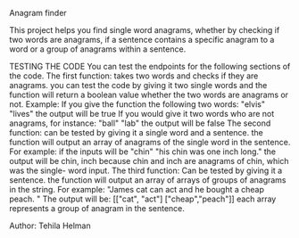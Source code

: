 
Anagram finder

This project helps you find single word anagrams, whether by checking if two words are anagrams, if a sentence contains a specific anagram to a word or a group of anagrams within a sentence. 

TESTING THE CODE
You can test the endpoints for the following sections of the code.
The first function:
takes two words and checks if they are anagrams. 
you can test the code by giving it two single words and the function will return a boolean value whether the two words are anagrams or not. 
Example: 
If you give the function the following two words:
"elvis" "lives"
the output will be true
If you would give it two words who are not anagrams, for instance:
"ball" "lab"
the output will be false
The second function:
can be tested by giving it a single word and a sentence. 
the function will output an array of anagrams of the single word in the sentence.
For example: 
if the inputs will be 
"chin"
"his chin was one inch long."
the output will be 
chin, inch because chin and inch are anagrams of chin, which was the single- word input. 
The third function:
Can be tested by giving it a  sentence. 
the function will output an array of arrays of groups of anagrams in the string. 
For example:
"James cat can act and he bought a cheap peach. "
The output will be:
[["cat", "act"] ["cheap","peach"]]
each array represents a group of anagram in the sentence.

 


Author:
Tehila Helman
